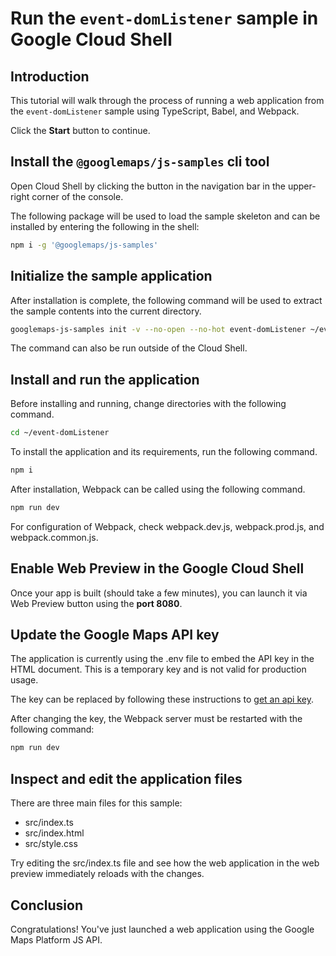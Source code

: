 # Run the `event-domListener` sample in Google Cloud Shell

<walkthrough-tutorial-duration duration="10"/>

## Introduction

This tutorial will walk through the process of running a web application from
the `event-domListener` sample using TypeScript, Babel, and Webpack.

Click the **Start** button to continue.

## Install the `@googlemaps/js-samples` cli tool

Open Cloud Shell by clicking the
<walkthrough-cloud-shell-icon></walkthrough-cloud-shell-icon> button in the
navigation bar in the upper-right corner of the console.

The following package will be used to load the sample skeleton and can be
installed by entering the following in the shell:

```bash
npm i -g '@googlemaps/js-samples'
```

## Initialize the sample application

After installation is complete, the following command will be used to extract
the sample contents into the current directory.

```bash
googlemaps-js-samples init -v --no-open --no-hot event-domListener ~/event-domListener
```

The command can also be run outside of the Cloud Shell.

## Install and run the application

Before installing and running, change directories with the following command.

```bash
cd ~/event-domListener
```

To install the application and its requirements, run the following command.

```bash
npm i
```

After installation, Webpack can be called using the following command.

```bash
npm run dev
```

For configuration of Webpack, check
<walkthrough-editor-open-file filePath="~/event-domListener/webpack.dev.js">webpack.dev.js</walkthrough-editor-open-file>,
<walkthrough-editor-open-file filePath="~/event-domListener/webpack.prod.js">webpack.prod.js</walkthrough-editor-open-file>,
and
<walkthrough-editor-open-file filePath="~/event-domListener/webpack.common.js">webpack.common.js</walkthrough-editor-open-file>.

## Enable Web Preview in the Google Cloud Shell

Once your app is built (should take a few minutes), you can launch it via
<walkthrough-spotlight-pointer target="cloudshell" spotlightId="devshell-web-preview-button">Web
Preview button</walkthrough-spotlight-pointer> using the **port 8080**.

## Update the Google Maps API key

The application is currently using the
<walkthrough-editor-open-file filePath="~/event-domListener/.env">.env</walkthrough-editor-open-file>
file to embed the API key in the HTML document. This is a temporary key and is
not valid for production usage.

The key can be replaced by following these instructions to
[get an api key](https://developers.google.com/maps/documentation/javascript/get-api-key).

After changing the key, the Webpack server must be restarted with the following
command:

```bash
npm run dev
```

## Inspect and edit the application files

There are three main files for this sample:

*   <walkthrough-editor-open-file filePath="~/event-domListener/src/index.ts">src/index.ts</walkthrough-editor-open-file>
*   <walkthrough-editor-open-file filePath="~/event-domListener/src/index.html">src/index.html</walkthrough-editor-open-file>
*   <walkthrough-editor-open-file filePath="~/event-domListener/src/style.css">src/style.css</walkthrough-editor-open-file>

Try editing the <walkthrough-editor-open-file filePath="~/event-domListener/src/index.ts">src/index.ts</walkthrough-editor-open-file> file and see how the web application in the web preview immediately reloads with the changes.

## Conclusion

<walkthrough-conclusion-trophy></walkthrough-conclusion-trophy>

Congratulations! You've just launched a web application using the Google Maps
Platform JS API.
